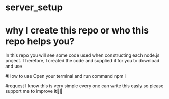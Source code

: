 # server_setup
# why I create this repo or who this repo helps you?
In this repo you will see some code used when constructing each node.js project. Therefore, I created the code and supplied it for you to download and use 

#How to use 
Open your terminal and run command 
npm i 


#request 
I know this is very simple every one can write this easly so please support me to improve it🤗🤗
